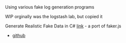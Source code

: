 Using various fake log generation programs

WIP orginally was the logstash lab, but copied it


Generate Realistic Fake Data in C# [link](https://www.nikolatech.net/blogs/bogus-ganerate-fake-data) - a port of faker.js
 - [github](https://github.com/bchavez/Bogus)
